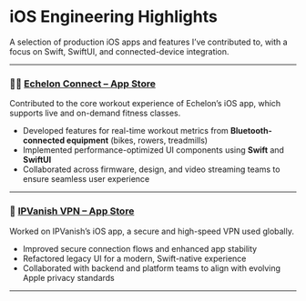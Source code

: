 # iOS Engineering Highlights

A selection of production iOS apps and features I’ve contributed to, with a focus on Swift, SwiftUI, and connected-device integration.

---

### 🚴‍♂️ [Echelon Connect – App Store](https://apps.apple.com/us/app/echelon-fit/id1262424186)

Contributed to the core workout experience of Echelon’s iOS app, which supports live and on-demand fitness classes.  
- Developed features for real-time workout metrics from **Bluetooth-connected equipment** (bikes, rowers, treadmills)  
- Implemented performance-optimized UI components using **Swift** and **SwiftUI**  
- Collaborated across firmware, design, and video streaming teams to ensure seamless user experience

---

### 🔐 [IPVanish VPN – App Store](https://apps.apple.com/us/app/ipvanish-ip-location-changer/id763638165)

Worked on IPVanish’s iOS app, a secure and high-speed VPN used globally.  
- Improved secure connection flows and enhanced app stability  
- Refactored legacy UI for a modern, Swift-native experience  
- Collaborated with backend and platform teams to align with evolving Apple privacy standards  

---

